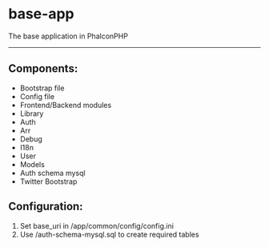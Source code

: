 base-app
========

The base application in PhalconPHP
***
Components:
--------
* Bootstrap file
* Config file
* Frontend/Backend modules
* Library
 * Auth
 * Arr
 * Debug
 * I18n
* User
 * Models
 * Auth schema mysql
* Twitter Bootstrap

Configuration:
--------
1. Set base_uri in /app/common/config/config.ini
2. Use /auth-schema-mysql.sql to create required tables

